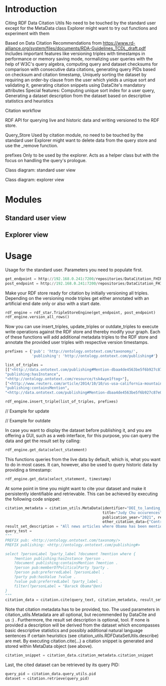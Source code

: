 # Introduction
Citing RDF Data
Citation Utils
No need to be touched by the standard user except for the MetaData class
Explorer might want to try out functions and experiment with them

Based on Data Citation Recommendations from https://www.rd-alliance.org/system/files/documents/RDA-Guidelines_TCDL_draft.pdf
Includes important features like versioning triples with timestamps in performance or memory saving mode, normalizing user queries with the help of W3C's 
query algebra, computing query and dataset checksums for comparison with consecutive data citations,
generating query PIDs based on checksum and citation timestamp, Uniquely sorting the dataset by requiring an order-by clause
from the user which yields a unique sort and validating it, generating citation snippets using DataCite's mandatory attributes
Special features: Computing unique sort index for a user query, Generating a dataset description from the dataset based 
on descriptive statistics and heuristics

Citation workflow

RDF API for querying live and historic data and writing versioned to the RDF store.

Query_Store
Used by citation module, no need to be touched by the standard user
Explorer might want to delete data from the query store and use the _remove function. 

prefixes
Only to be used by the explorer. Acts as a helper class but with the focus on handling the query's prologue.

Class diagram: standard user view

Class diagram: explorer view

# Modules
## Standard user view
## Explorer view

# Usage
Usage for the standard user.
Parameters you need to populate first.
```python 
get_endpoint = http://192.168.0.241:7200/repositories/DataCitation_FHIR
post_endpoint = http://192.168.0.241:7200/repositories/DataCitation_FHIR/statements
``` 

Make your RDF store ready for citation by initially versioning all triples. Depending on the versioning mode triples 
get either annotated with an artificial end date only or also with a start date.
```python 
rdf_engine = rdf_star.TripleStoreEngine(get_endpoint, post_endpoint)
rdf_engine.version_all_rows()
```

Now you can use insert_triples, update_triples or outdate_triples to execute write operations against 
the RDF store and thereby modify your graph. Each of these functions will add additional metadata triples to the 
RDF store and annotate the provided user triples with respective version timestamps. 
```python 
prefixes = {'pub': 'http://ontology.ontotext.com/taxonomy/',
            'publishing': 'http://ontology.ontotext.com/publishing#'}

list_of_triples = 
[["<http://data.ontotext.com/publishing#Mention-dbaa4de4563be5f6b927c87e09f90461c09451296f4b52b1f80dcb6e941a5acd>",
"publishing:hasInstance",
"<http://ontology.ontotext.com/resource/tsk4wye1ftog>"],
["<http://www.reuters.com/article/2014/10/10/us-usa-california-mountains-idUSKCN0HZ0U720141010>",
"publishing:containsMention",
"<http://data.ontotext.com/publishing#Mention-dbaa4de4563be5f6b927c87e09f90461c09451296f4b52b1f80dcb6e941a5acd>"]]

rdf_engine.insert_triple(list_of_triples, prefixes)
```

// Example for update

// Example for outdate

In case you want to display the dataset before publishing it, and you are offering a GUI, such as a web interface, 
for this purpose, you can query the data and get the result set by calling: 
```python 
rdf_engine.get_data(select_statement)
```
This functions queries from the live data by default, 
which is, what you want to do in most cases. It can, however, also be used to query historic data by providing 
a timestamp: 
```python 
rdf_engine.get_data(select_statement, timestamp)
```

At some point in time you might want to cite your dataset and make it persistently identifiable and retrievable. This 
can be achieved by executing the following code snippet:
```python   
citation_metadata = citation_utils.MetaData(identifier="DOI_to_landing_page", creator="Filip Kovacevic",
                                            title="Judy Chu occurences", publisher="Filip Kovacevic",
                                            publication_year="2021", resource_type="Dataset/RDF data",
                                            other_citation_data={"Contributor": "Tomasz Miksa"})
result_set_description = "All news articles where Obama has been mentioned."
query_test = 
"""
PREFIX pub: <http://ontology.ontotext.com/taxonomy/>
PREFIX publishing: <http://ontology.ontotext.com/publishing#>

select ?personLabel ?party_label ?document ?mention where {
    ?mention publishing:hasInstance ?person .
    ?document publishing:containsMention ?mention .
    ?person pub:memberOfPoliticalParty ?party .
    ?person pub:preferredLabel ?personLabel .
    ?party pub:hasValue ?value .
    ?value pub:preferredLabel ?party_label .
    filter(?personLabel = "Barack Obama"@en)
}
"""
citation_data = citation.cite(query_text, citation_metadata, result_set_description)

```
Note that citation metadata has to be provided, too. The used parameters in citation_utils.Metadata are all optional, 
but recommended by DataCite and us :) . Furthermore, the result set description is optional, tool. If none is provided 
a description will be derived from the dataset which encompasses basic descriptive statistics and possibly additional 
natural language sentences if certain heuristics (see citation_utils.RDFDataSetUtils.describe) are met.
By executing citation.cite(...) a citation snippet is generated and stored within MetaData object (see above).
```python
citation_snippet = citation_data.citation_metadata.citation_snippet
```

Last, the cited dataset can be retrieved by its query PID:
```python
query_pid = citation_data.query_utils.pid
dataset = citation.retrieve(query_pid)
```
